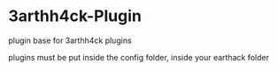 # 3arthh4ck-Plugin
plugin base for 3arthh4ck plugins

plugins must be put inside the config folder, inside your earthack folder
